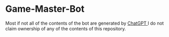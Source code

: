 # Game-Master-Bot

Most if not all of the contents of the bot are generated by <a href=www.google.com> ChatGPT </a> I do not claim ownership of any of the contents of this repository.
